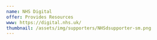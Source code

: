 ```yaml
---
name: NHS Digital
offer: Provides Resources
www: https://digital.nhs.uk/
thumbnail: /assets/img/supporters/NHSdsupporter-sm.png
--- 
```

